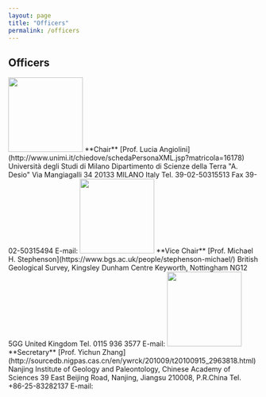 ```yaml
---
layout: page
title: "Officers"
permalink: /officers
---
```

## Officers

<img src="https://stratigraphy.org/subcommission-permian/images/Lucia new photo.jpg" alt="" style="width:150px" />  
**Chair**   
[Prof. Lucia Angiolini](http://www.unimi.it/chiedove/schedaPersonaXML.jsp?matricola=16178)  
Università degli Studi di Milano  
Dipartimento di Scienze della Terra "A. Desio"  
Via Mangiagalli 34  
20133 MILANO Italy  
Tel. 39-02-50315513  
Fax  39-02-50315494  
E-mail: <lucia.angiolini@unimi.it>  

<img src="https://stratigraphy.org/subcommission-permian/images/Mike new photo.JPG" alt="" style="width:150px" />  
**Vice Chair**  
[Prof. Michael H. Stephenson](https://www.bgs.ac.uk/people/stephenson-michael/)   
British Geological Survey, Kingsley Dunham Centre   
Keyworth, Nottingham NG12 5GG  
United Kingdom  
Tel. 0115 936 3577  
E-mail: <mhste@bgs.ac.uk>  

<img src="https://stratigraphy.org/subcommission-permian/images/Prof. Yichun Zhang.jpg" alt="" style="width:150px" />  
**Secretary**  
[Prof. Yichun Zhang](http://sourcedb.nigpas.cas.cn/en/ywrck/201009/t20100915_2963818.html)  
Nanjing Institute of Geology and Paleontology, Chinese Academy of Sciences  
39 East Beijing Road, Nanjing, Jiangsu 210008, P.R.China  
Tel. +86-25-83282137  
E-mail: <yczhang@nigpas.ac.cn>  

